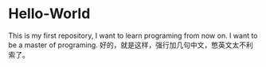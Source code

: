 # Hello-World
This is my first repository, I want to learn programing from now on.
I want to be a master of programing.
好的，就是这样，强行加几句中文，憋英文太不利索了。
